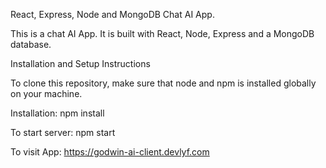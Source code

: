 React, Express, Node and MongoDB Chat AI App.

This is a chat AI App. It is built with React, Node, Express and a MongoDB database.

Installation and Setup Instructions

To clone this repository, make sure that node and npm is installed globally on your machine.

Installation: npm install

To start server: npm start

To visit App: https://godwin-ai-client.devlyf.com